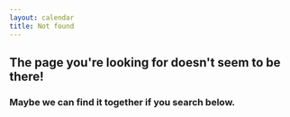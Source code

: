 ```yaml
---
layout: calendar
title: Not found
---
```


## The page you're looking for doesn't seem to be there!

### Maybe we can find it together if you search below.

<script>
  var GOOG_FIXURL_LANG = "en";
  var GOOG_FIXURL_SITE = "{{ site.url }}";
</script>
<script src="//linkhelp.clients.google.com/tbproxy/lh/wm/fixurl.js"></script>
